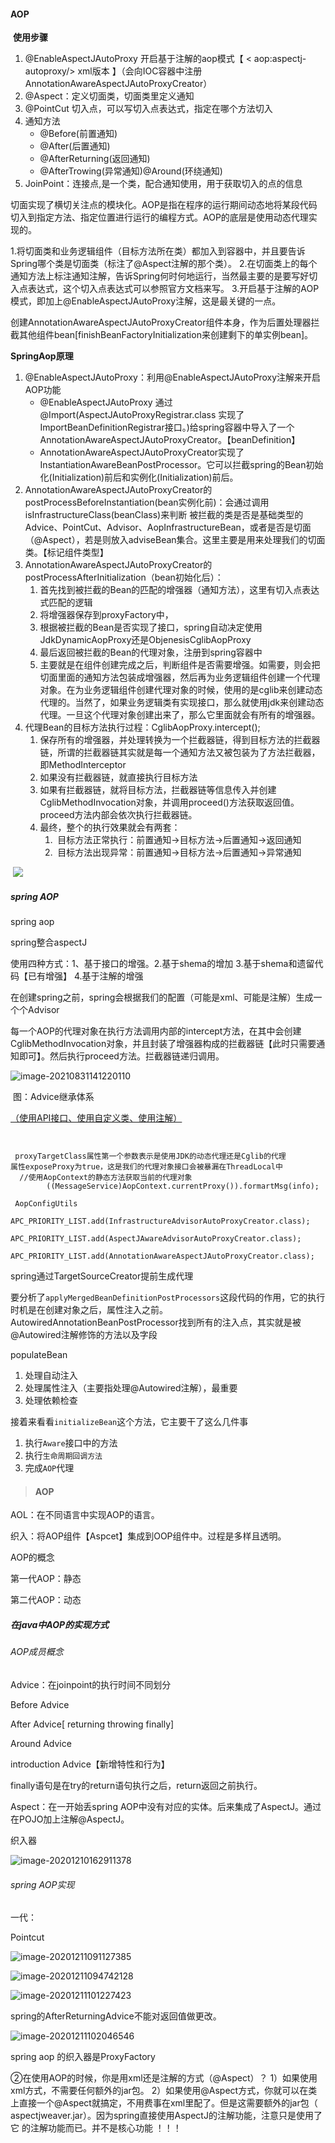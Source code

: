 #### 		AOP

​	**使用步骤**

1. @EnableAspectJAutoProxy 开启基于注解的aop模式【 < aop:aspectj-autoproxy/>  xml版本 】（会向IOC容器中注册AnnotationAwareAspectJAutoProxyCreator）
2. @Aspect：定义切面类，切面类里定义通知
3. @PointCut 切入点，可以写切入点表达式，指定在哪个方法切入
4. 通知方法
   - @Before(前置通知)
   - @After(后置通知)
   - @AfterReturning(返回通知)
   - @AfterTrowing(异常通知)@Around(环绕通知)
5. JoinPoint：连接点,是一个类，配合通知使用，用于获取切入的点的信息



切面实现了横切关注点的模块化。AOP是指在程序的运行期间动态地将某段代码切入到指定方法、指定位置进行运行的编程方式。AOP的底层是使用动态代理实现的。

1.将切面类和业务逻辑组件（目标方法所在类）都加入到容器中，并且要告诉Spring哪个类是切面类（标注了@Aspect注解的那个类）。
       2.在切面类上的每个通知方法上标注通知注解，告诉Spring何时何地运行，当然最主要的是要写好切入点表达式，这个切入点表达式可以参照官方文档来写。
       3.开启基于注解的AOP模式，即加上@EnableAspectJAutoProxy注解，这是最关键的一点。





创建AnnotationAwareAspectJAutoProxyCreator组件本身，作为后置处理器拦截其他组件bean[finishBeanFactoryInitialization来创建剩下的单实例bean]。

**SpringAop原理**

1. @EnableAspectJAutoProxy：利用@EnableAspectJAutoProxy注解来开启AOP功能
   - @EnableAspectJAutoProxy 通过@Import(AspectJAutoProxyRegistrar.class  实现了ImportBeanDefinitionRegistrar接口。)给spring容器中导入了一个AnnotationAwareAspectJAutoProxyCreator。【beanDefinition】
   - AnnotationAwareAspectJAutoProxyCreator实现了InstantiationAwareBeanPostProcessor。它可以拦截spring的Bean初始化(Initialization)前后和实例化(Initialization)前后。
2. AnnotationAwareAspectJAutoProxyCreator的postProcessBeforeInstantiation(bean实例化前)：会通过调用isInfrastructureClass(beanClass)来判断 被拦截的类是否是基础类型的Advice、PointCut、Advisor、AopInfrastructureBean，或者是否是切面（@Aspect），若是则放入adviseBean集合。这里主要是用来处理我们的切面类。【标记组件类型】
3. AnnotationAwareAspectJAutoProxyCreator的postProcessAfterInitialization（bean初始化后）：
   1. 首先找到被拦截的Bean的匹配的增强器（通知方法），这里有切入点表达式匹配的逻辑
   2. 将增强器保存到proxyFactory中，
   3. 根据被拦截的Bean是否实现了接口，spring自动决定使用JdkDynamicAopProxy还是ObjenesisCglibAopProxy
   4. 最后返回被拦截的Bean的代理对象，注册到spring容器中
   5. 主要就是在组件创建完成之后，判断组件是否需要增强。如需要，则会把切面里面的通知方法包装成增强器，然后再为业务逻辑组件创建一个代理对象。在为业务逻辑组件创建代理对象的时候，使用的是cglib来创建动态代理的。当然了，如果业务逻辑类有实现接口，那么就使用jdk来创建动态代理。一旦这个代理对象创建出来了，那么它里面就会有所有的增强器。
4. 代理Bean的目标方法执行过程：CglibAopProxy.intercept();
   1. 保存所有的增强器，并处理转换为一个拦截器链，得到目标方法的拦截器链，所谓的拦截器链其实就是每一个通知方法又被包装为了方法拦截器，即MethodInterceptor
   2. 如果没有拦截器链，就直接执行目标方法
   3. 如果有拦截器链，就将目标方法，拦截器链等信息传入并创建CglibMethodInvocation对象，并调用proceed()方法获取返回值。proceed方法内部会依次执行拦截器链。
   4. 最终，整个的执行效果就会有两套：
      1. ​    目标方法正常执行：前置通知→目标方法→后置通知→返回通知
      2. ​    目标方法出现异常：前置通知→目标方法→后置通知→异常通知



​                 ![](https://gitee.com/workerbo/gallery/raw/master/2020/aHR0cHM6Ly9naXRlZS5jb20vd3hfY2MzNDdiZTY5Ni9ibG9nSW1hZ2UvcmF3L21hc3Rlci9pbWFnZS0yMDIwMDcwNTE1MjcwNDkxNy5wbmc)   









##### spring  AOP

spring aop 

spring整合aspectJ

使用四种方式：1、基于接口的增强。2.基于shema的增加  3.基于shema和遗留代码【已有增强】  4.基于注解的增强

在创建spring之前，spring会根据我们的配置（可能是xml、可能是注解）生成一个个Advisor

每一个AOP的代理对象在执行方法调用内部的intercept方法，在其中会创建CglibMethodInvocation对象，并且封装了增强器构成的拦截器链【此时只需要通知即可】。然后执行proceed方法。拦截器链递归调用。

![image-20210831141220110](../../../../../../../Programfile/Typora/upload/image-20210831141220110.png)

​                                                                                图：Advice继承体系



[（使用API接口、使用自定义类、使用注解）](https://blog.csdn.net/qq_43439968/article/details/108192187)

```

 
 proxyTargetClass属性第一个参数表示是使用JDK的动态代理还是Cglib的代理
属性exposeProxy为true，这是我们的代理对象接口会被暴漏在ThreadLocal中
  //使用AopContext的静态方法获取当前的代理对象
        ((MessageService)AopContext.currentProxy()).formartMsg(info);
 
 AopConfigUtils
       APC_PRIORITY_LIST.add(InfrastructureAdvisorAutoProxyCreator.class);
		APC_PRIORITY_LIST.add(AspectJAwareAdvisorAutoProxyCreator.class);
		APC_PRIORITY_LIST.add(AnnotationAwareAspectJAutoProxyCreator.class);
```

spring通过TargetSourceCreator提前生成代理



要分析了`applyMergedBeanDefinitionPostProcessors`这段代码的作用，它的执行时机是在创建对象之后，属性注入之前。AutowiredAnnotationBeanPostProcessor找到所有的注入点，其实就是被@Autowired注解修饰的方法以及字段

populateBean

1. 处理自动注入
2. 处理属性注入（主要指处理@Autowired注解），最重要
3. 处理依赖检查





接着来看看`initializeBean`这个方法，它主要干了这么几件事

1. 执行`Aware`接口中的方法
2. 执行`生命周期回调方法`
3. 完成`AOP`代理



> #### AOP

AOL：在不同语言中实现AOP的语言。

织入：将AOP组件【Aspcet】集成到OOP组件中。过程是多样且透明。

AOP的概念

第一代AOP：静态

第二代AOP：动态

##### 在java中AOP的实现方式



###### AOP成员概念

Advice：在joinpoint的执行时间不同划分

Before Advice

After Advice[ returning throwing finally]

Around Advice 

introduction  Advice【新增特性和行为】

finally语句是在try的return语句执行之后，return返回之前执行。

Aspect：在一开始丢spring AOP中没有对应的实体。后来集成了AspectJ。通过在POJO加上注解@AspectJ。

织入器

![image-20201210162911378](https://gitee.com/workerbo/gallery/raw/master/2020/image-20201210162911378.png)

###### spring AOP实现

一代：

Pointcut  

![image-20201211091127385](https://gitee.com/workerbo/gallery/raw/master/2020/image-20201211091127385.png)





![image-20201211094742128](https://gitee.com/workerbo/gallery/raw/master/2020/image-20201211094742128.png)





![image-20201211101227423](https://gitee.com/workerbo/gallery/raw/master/2020/image-20201211101227423.png)





spring的AfterReturningAdvice不能对返回值做更改。



![image-20201211102046546](https://gitee.com/workerbo/gallery/raw/master/2020/image-20201211102046546.png)



spring  aop 的织入器是ProxyFactory



②在使用AOP的时候，你是用xml还是注解的方式（@Aspect）？
1）如果使用xml方式，不需要任何额外的jar包。
2）如果使用@Aspect方式，你就可以在类上直接一个@Aspect就搞定，不用费事在xml里配了。但是这需要额外的jar包（ aspectjweaver.jar）。因为spring直接使用AspectJ的注解功能，注意只是使用了它 的注解功能而已。并不是核心功能 ！！！




